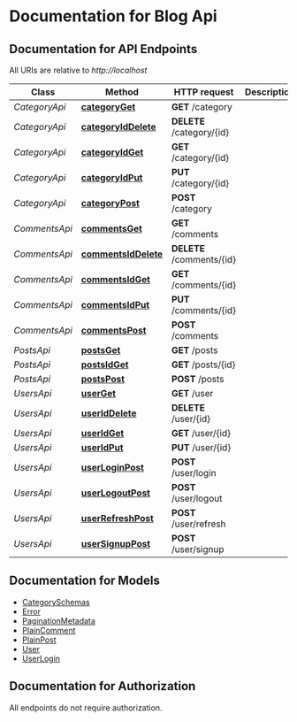 # Documentation for Blog Api

<a name="documentation-for-api-endpoints"></a>
## Documentation for API Endpoints

All URIs are relative to *http://localhost*

Class | Method | HTTP request | Description
------------ | ------------- | ------------- | -------------
*CategoryApi* | [**categoryGet**](Apis/CategoryApi.md#categoryget) | **GET** /category | 
*CategoryApi* | [**categoryIdDelete**](Apis/CategoryApi.md#categoryiddelete) | **DELETE** /category/{id} | 
*CategoryApi* | [**categoryIdGet**](Apis/CategoryApi.md#categoryidget) | **GET** /category/{id} | 
*CategoryApi* | [**categoryIdPut**](Apis/CategoryApi.md#categoryidput) | **PUT** /category/{id} | 
*CategoryApi* | [**categoryPost**](Apis/CategoryApi.md#categorypost) | **POST** /category | 
*CommentsApi* | [**commentsGet**](Apis/CommentsApi.md#commentsget) | **GET** /comments | 
*CommentsApi* | [**commentsIdDelete**](Apis/CommentsApi.md#commentsiddelete) | **DELETE** /comments/{id} | 
*CommentsApi* | [**commentsIdGet**](Apis/CommentsApi.md#commentsidget) | **GET** /comments/{id} | 
*CommentsApi* | [**commentsIdPut**](Apis/CommentsApi.md#commentsidput) | **PUT** /comments/{id} | 
*CommentsApi* | [**commentsPost**](Apis/CommentsApi.md#commentspost) | **POST** /comments | 
*PostsApi* | [**postsGet**](Apis/PostsApi.md#postsget) | **GET** /posts | 
*PostsApi* | [**postsIdGet**](Apis/PostsApi.md#postsidget) | **GET** /posts/{id} | 
*PostsApi* | [**postsPost**](Apis/PostsApi.md#postspost) | **POST** /posts | 
*UsersApi* | [**userGet**](Apis/UsersApi.md#userget) | **GET** /user | 
*UsersApi* | [**userIdDelete**](Apis/UsersApi.md#useriddelete) | **DELETE** /user/{id} | 
*UsersApi* | [**userIdGet**](Apis/UsersApi.md#useridget) | **GET** /user/{id} | 
*UsersApi* | [**userIdPut**](Apis/UsersApi.md#useridput) | **PUT** /user/{id} | 
*UsersApi* | [**userLoginPost**](Apis/UsersApi.md#userloginpost) | **POST** /user/login | 
*UsersApi* | [**userLogoutPost**](Apis/UsersApi.md#userlogoutpost) | **POST** /user/logout | 
*UsersApi* | [**userRefreshPost**](Apis/UsersApi.md#userrefreshpost) | **POST** /user/refresh | 
*UsersApi* | [**userSignupPost**](Apis/UsersApi.md#usersignuppost) | **POST** /user/signup | 


<a name="documentation-for-models"></a>
## Documentation for Models

 - [CategorySchemas](./\Models/CategorySchemas.md)
 - [Error](./\Models/Error.md)
 - [PaginationMetadata](./\Models/PaginationMetadata.md)
 - [PlainComment](./\Models/PlainComment.md)
 - [PlainPost](./\Models/PlainPost.md)
 - [User](./\Models/User.md)
 - [UserLogin](./\Models/UserLogin.md)


<a name="documentation-for-authorization"></a>
## Documentation for Authorization

All endpoints do not require authorization.
